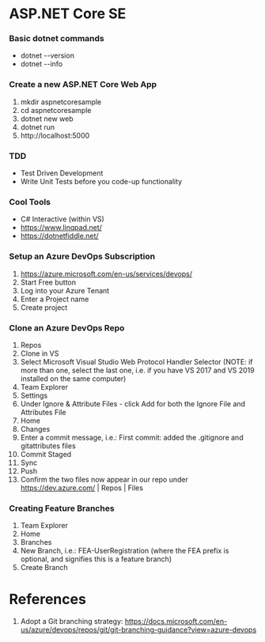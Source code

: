 # ASP.NET Core SE

### Basic dotnet commands
- dotnet --version
- dotnet --info

### Create a new ASP.NET Core Web App
1. mkdir aspnetcoresample
2. cd aspnetcoresample
3. dotnet new web
4. dotnet run
5. http://localhost:5000

### TDD
- Test Driven Development
- Write Unit Tests before you code-up functionality

### Cool Tools
- C# Interactive (within VS)
- https://www.linqpad.net/
- https://dotnetfiddle.net/

### Setup an Azure DevOps Subscription
1. https://azure.microsoft.com/en-us/services/devops/
2. Start Free button
3. Log into your Azure Tenant
4. Enter a Project name
5. Create project

### Clone an Azure DevOps Repo
1. Repos
2. Clone in VS
3. Select Microsoft Visual Studio Web Protocol Handler Selector (NOTE: if more than one, select the last one, i.e. if you have VS 2017 and VS 2019 installed on the same computer)
4. Team Explorer
5. Settings
6. Under Ignore & Attribute Files - click Add for both the Ignore File and Attributes File
7. Home
8. Changes
9. Enter a commit message, i.e.: First commit: added the .gitignore and gitattributes files
10. Commit Staged
11. Sync
12. Push
13. Confirm the two files now appear in our repo under https://dev.azure.com/ | Repos | Files

### Creating Feature Branches
1. Team Explorer
2. Home
3. Branches
4. New Branch, i.e.: FEA-UserRegistration (where the FEA prefix is optional, and signifies this is a feature branch)
5. Create Branch


# References
1. Adopt a Git branching strategy: https://docs.microsoft.com/en-us/azure/devops/repos/git/git-branching-guidance?view=azure-devops
